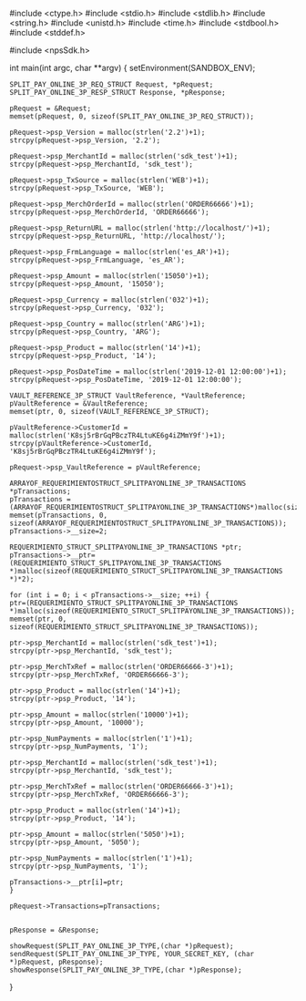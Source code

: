 #include <ctype.h>
#include <stdio.h>
#include <stdlib.h>
#include <string.h>
#include <unistd.h>
#include <time.h>
#include <stdbool.h>
#include <stddef.h>

#include <npsSdk.h>

int main(int argc, char **argv) {
    setEnvironment(SANDBOX_ENV);

    SPLIT_PAY_ONLINE_3P_REQ_STRUCT Request, *pRequest;
    SPLIT_PAY_ONLINE_3P_RESP_STRUCT Response, *pResponse;

    pRequest = &Request;
    memset(pRequest, 0, sizeof(SPLIT_PAY_ONLINE_3P_REQ_STRUCT));

    pRequest->psp_Version = malloc(strlen('2.2')+1);
    strcpy(pRequest->psp_Version, '2.2');

    pRequest->psp_MerchantId = malloc(strlen('sdk_test')+1);
    strcpy(pRequest->psp_MerchantId, 'sdk_test');

    pRequest->psp_TxSource = malloc(strlen('WEB')+1);
    strcpy(pRequest->psp_TxSource, 'WEB');

    pRequest->psp_MerchOrderId = malloc(strlen('ORDER66666')+1);
    strcpy(pRequest->psp_MerchOrderId, 'ORDER66666');

    pRequest->psp_ReturnURL = malloc(strlen('http://localhost/')+1);
    strcpy(pRequest->psp_ReturnURL, 'http://localhost/');

    pRequest->psp_FrmLanguage = malloc(strlen('es_AR')+1);
    strcpy(pRequest->psp_FrmLanguage, 'es_AR');

    pRequest->psp_Amount = malloc(strlen('15050')+1);
    strcpy(pRequest->psp_Amount, '15050');

    pRequest->psp_Currency = malloc(strlen('032')+1);
    strcpy(pRequest->psp_Currency, '032');

    pRequest->psp_Country = malloc(strlen('ARG')+1);
    strcpy(pRequest->psp_Country, 'ARG');

    pRequest->psp_Product = malloc(strlen('14')+1);
    strcpy(pRequest->psp_Product, '14');

    pRequest->psp_PosDateTime = malloc(strlen('2019-12-01 12:00:00')+1);
    strcpy(pRequest->psp_PosDateTime, '2019-12-01 12:00:00');

    VAULT_REFERENCE_3P_STRUCT VaultReference, *VaultReference;
    pVaultReference = &VaultReference;
    memset(ptr, 0, sizeof(VAULT_REFERENCE_3P_STRUCT);

    pVaultReference->CustomerId = malloc(strlen('K8sj5rBrGqPBczTR4LtuKE6g4iZMmY9f')+1);
    strcpy(pVaultReference->CustomerId, 'K8sj5rBrGqPBczTR4LtuKE6g4iZMmY9f');

    pRequest->psp_VaultReference = pVaultReference;

    ARRAYOF_REQUERIMIENTOSTRUCT_SPLITPAYONLINE_3P_TRANSACTIONS *pTransactions;
    pTransactions = (ARRAYOF_REQUERIMIENTOSTRUCT_SPLITPAYONLINE_3P_TRANSACTIONS*)malloc(sizeof(ARRAYOF_REQUERIMIENTOSTRUCT_SPLITPAYONLINE_3P_TRANSACTIONS));
    memset(pTransactions, 0, sizeof(ARRAYOF_REQUERIMIENTOSTRUCT_SPLITPAYONLINE_3P_TRANSACTIONS));
    pTransactions->__size=2;

    REQUERIMIENTO_STRUCT_SPLITPAYONLINE_3P_TRANSACTIONS *ptr;
    pTransactions->__ptr=(REQUERIMIENTO_STRUCT_SPLITPAYONLINE_3P_TRANSACTIONS *)malloc(sizeof(REQUERIMIENTO_STRUCT_SPLITPAYONLINE_3P_TRANSACTIONS *)*2);

    for (int i = 0; i < pTransactions->__size; ++i) {
    ptr=(REQUERIMIENTO_STRUCT_SPLITPAYONLINE_3P_TRANSACTIONS *)malloc(sizeof(REQUERIMIENTO_STRUCT_SPLITPAYONLINE_3P_TRANSACTIONS));
    memset(ptr, 0, sizeof(REQUERIMIENTO_STRUCT_SPLITPAYONLINE_3P_TRANSACTIONS));

    ptr->psp_MerchantId = malloc(strlen('sdk_test')+1);
    strcpy(ptr->psp_MerchantId, 'sdk_test');

    ptr->psp_MerchTxRef = malloc(strlen('ORDER66666-3')+1);
    strcpy(ptr->psp_MerchTxRef, 'ORDER66666-3');

    ptr->psp_Product = malloc(strlen('14')+1);
    strcpy(ptr->psp_Product, '14');

    ptr->psp_Amount = malloc(strlen('10000')+1);
    strcpy(ptr->psp_Amount, '10000');

    ptr->psp_NumPayments = malloc(strlen('1')+1);
    strcpy(ptr->psp_NumPayments, '1');

    ptr->psp_MerchantId = malloc(strlen('sdk_test')+1);
    strcpy(ptr->psp_MerchantId, 'sdk_test');

    ptr->psp_MerchTxRef = malloc(strlen('ORDER66666-3')+1);
    strcpy(ptr->psp_MerchTxRef, 'ORDER66666-3');

    ptr->psp_Product = malloc(strlen('14')+1);
    strcpy(ptr->psp_Product, '14');

    ptr->psp_Amount = malloc(strlen('5050')+1);
    strcpy(ptr->psp_Amount, '5050');

    ptr->psp_NumPayments = malloc(strlen('1')+1);
    strcpy(ptr->psp_NumPayments, '1');

    pTransactions->__ptr[i]=ptr;
    }

    pRequest->Transactions=pTransactions;


    pResponse = &Response;

    showRequest(SPLIT_PAY_ONLINE_3P_TYPE,(char *)pRequest);
    sendRequest(SPLIT_PAY_ONLINE_3P_TYPE, YOUR_SECRET_KEY, (char *)pRequest, pResponse);
    showResponse(SPLIT_PAY_ONLINE_3P_TYPE,(char *)pResponse);
}
